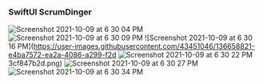 ### SwiftUI ScrumDinger

![Screenshot 2021-10-09 at 6 30 04 PM](https://user-images.githubusercontent.com/43451046/136658818-350a8afc-0c89-432c-b207-94a2c822085f.png)
![Screenshot 2021-10-09 at 6 30 09 PM](https://user-images.githubusercontent.com/43451046/136658819-ece90306-96f0-457b-8f6f-c262839b5d14.png)
![Screenshot 2021-10-09 at 6 30 16 PM](https://user-images.githubusercontent.com/43451046/136658821-e4ba7572-ea2a-4086-a299-f2d
![Screenshot 2021-10-09 at 6 30 22 PM](https://user-images.githubusercontent.com/43451046/136658822-c93d9131-8ff8-4b30-b9d6-ce15478889e6.png)
3cf847b2d.png)
![Screenshot 2021-10-09 at 6 30 27 PM](https://user-images.githubusercontent.com/43451046/136658825-f2d9a762-3832-43d4-902a-0b384a97f301.png)
![Screenshot 2021-10-09 at 6 30 34 PM](https://user-images.githubusercontent.com/43451046/136658827-8ebc88cc-e88d-45bd-8eb2-6a167fad2762.png)


